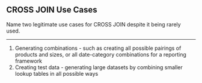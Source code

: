 ## CROSS JOIN Use Cases

Name two legitimate use cases for CROSS JOIN despite it being rarely used.

---

1. Generating combinations - such as creating all possible pairings of products and sizes, or all date-category combinations for a reporting framework
2. Creating test data - generating large datasets by combining smaller lookup tables in all possible ways

